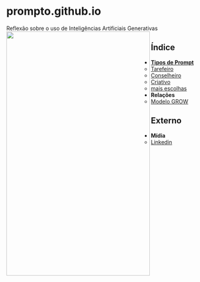# prompto.github.io
Reflexão sobre o uso de Inteligências Artificiais Generativas
<img src="https://github.com/user-attachments/assets/72ccf5cc-3db2-429a-aff7-3ac1cb92407e" align="left" width="375" height="637">

## Índice
- **[Tipos de Prompt](tipos-de-prompt/)**
  - [Tarefeiro](tipos-de-prompt/tarefeiro.md)
  - [Conselheiro](tipos-de-prompt/conselheiro.md)
  - [Criativo](tipos-de-prompt/criativo.md)
  - [mais escolhas](tipos-de-prompt/mais-escolhas.md)
- **Relações**
  - [Modelo GROW](https://www.perplexity.ai/search/grow-e-um-acronimo-para-goal-m-0Fvr6CKGRBOUOlngLHzf6g)
 ## Externo
 - **Mídia**
   - [Linkedin](midia/linkedin.md)
